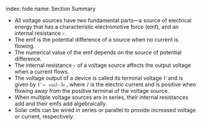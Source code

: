 index: hide
name: Section Summary

  * All voltage sources have two fundamental parts—a source of electrical energy that has a characteristic electromotive force (emf), and an internal resistance <math xmlns:q="http://cnx.rice.edu/qml/1.0" xmlns:fo="urn:oasis:names:tc:opendocument:xmlns:xsl-fo-compatible:1.0" xmlns:m="http://www.w3.org/1998/Math/MathML" xmlns:md="http://cnx.rice.edu/mdml" xmlns="http://cnx.rice.edu/cnxml"><semantics><mrow><mrow><mi>r</mi></mrow><mrow/></mrow><annotation encoding="StarMath 5.0"> size 12&#123;r&#125; &#123;&#125;</annotation></semantics></math>.
  * The emf is the potential difference of a source when no current is flowing.
  * The numerical value of the emf depends on the source of potential difference.
  * The internal resistance <math xmlns:q="http://cnx.rice.edu/qml/1.0" xmlns:fo="urn:oasis:names:tc:opendocument:xmlns:xsl-fo-compatible:1.0" xmlns:m="http://www.w3.org/1998/Math/MathML" xmlns:md="http://cnx.rice.edu/mdml" xmlns="http://cnx.rice.edu/cnxml"><semantics><mrow><mrow><mi>r</mi></mrow><mrow/></mrow><annotation encoding="StarMath 5.0"> size 12&#123;r&#125; &#123;&#125;</annotation></semantics></math> of a voltage source affects the output voltage when a current flows.
  * The voltage output of a device is called its terminal voltage <math xmlns:q="http://cnx.rice.edu/qml/1.0" xmlns:fo="urn:oasis:names:tc:opendocument:xmlns:xsl-fo-compatible:1.0" xmlns:m="http://www.w3.org/1998/Math/MathML" xmlns:md="http://cnx.rice.edu/mdml" xmlns="http://cnx.rice.edu/cnxml"><semantics><mrow><mrow><mi>V</mi></mrow><mrow/></mrow><annotation encoding="StarMath 5.0"> size 12&#123;V&#125; &#123;&#125;</annotation></semantics></math> and is given by <math xmlns:q="http://cnx.rice.edu/qml/1.0" xmlns:fo="urn:oasis:names:tc:opendocument:xmlns:xsl-fo-compatible:1.0" xmlns:m="http://www.w3.org/1998/Math/MathML" xmlns:md="http://cnx.rice.edu/mdml" xmlns="http://cnx.rice.edu/cnxml"><semantics><mrow><mrow><mrow><mi>V</mi><mo stretchy="false">=</mo><mrow><mtext>emf</mtext><mo stretchy="false">−</mo><mstyle fontstyle="italic"><mrow><mtext>Ir</mtext></mrow></mstyle></mrow></mrow></mrow><mrow/></mrow><annotation encoding="StarMath 5.0"> size 12&#123;V=&quot;emf&quot; -  ital &quot;Ir&quot;&#125; &#123;&#125;</annotation></semantics></math>, where <math xmlns:q="http://cnx.rice.edu/qml/1.0" xmlns:fo="urn:oasis:names:tc:opendocument:xmlns:xsl-fo-compatible:1.0" xmlns:m="http://www.w3.org/1998/Math/MathML" xmlns:md="http://cnx.rice.edu/mdml" xmlns="http://cnx.rice.edu/cnxml"><semantics><mrow><mrow><mi>I</mi></mrow><mrow/></mrow><annotation encoding="StarMath 5.0"> size 12&#123;I&#125; &#123;&#125;</annotation></semantics></math> is the electric current and is positive when flowing away from the positive terminal of the voltage source.
  * When multiple voltage sources are in series, their internal resistances add and their emfs add algebraically.
  * Solar cells can be wired in series or parallel to provide increased voltage or current, respectively.
